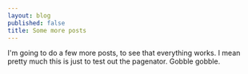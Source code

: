 ```yaml
---
layout: blog
published: false
title: Some more posts
---
```



I'm going to do a few more posts, to see that everything works.
I mean pretty much this is just to test out the pagenator.
Gobble gobble.
